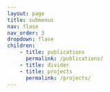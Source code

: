```yaml
---
layout: page
title: submenus
nav: flase
nav_order: 3
dropdown: flase
children: 
    - title: publications
      permalink: /publications/
    - title: divider
    - title: projects
      permalink: /projects/
---
```

